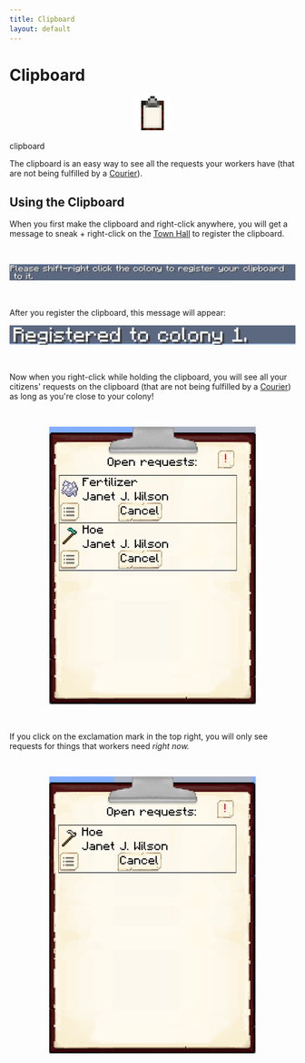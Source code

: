 ```yaml
---
title: Clipboard
layout: default
---
```

# Clipboard

<div class="infobox box text-center">
    <p style="text-align:center;"><img src="../../assets/images/icons/minecolonies/clipboard.png" alt="Clipboard"></p>
    <recipe>clipboard</recipe>
</div>

The clipboard is an easy way to see all the requests your workers have (that are not being fulfilled by a [Courier](../../source/workers/courier)).

## Using the Clipboard

When you first make the clipboard and right-click anywhere, you will get a message to sneak + right-click on the [Town Hall](../../source/buildings/townhall) to register the clipboard.

<br>
<p style="text-align:center;"><img src="../../assets/images/misc/clipboardinitmessage.png" alt="Clipboard Initial Message"></p>
<br>

After you register the clipboard, this message will appear:
<br>
<p style="text-align:center;"><img src="../../assets/images/misc/clipboardregistered.png" alt="Clipboard Registered Message"></p>
<br>

Now when you right-click while holding the clipboard, you will see all your citizens' requests on the clipboard (that are not being fulfilled by a [Courier](../../source/workers/courier)) as long as you're close to your colony!

<br>
<p style="text-align:center;"><img src="../../assets/images/gui/clipboardgui1.png" alt="Clipboard GUI"></p>
<br>

If you click on the exclamation mark in the top right, you will only see requests for things that workers need *right now.*

<br>
<p style="text-align:center;"><img src="../../assets/images/gui/clipboardgui2.png" alt="Clipboard GUI Important Requests"></p>
<br>
